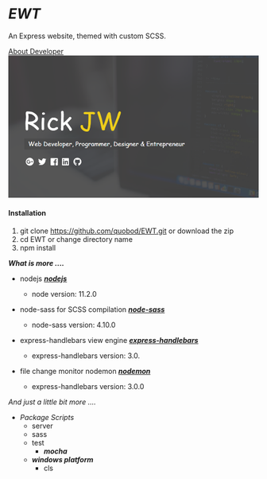 # _EWT_

An Express website, themed with custom SCSS.

[About Developer](https://rickjw.herokuapp.com/)
![My Site](/public/graphics/logo.png)

#### **Installation**

1. git clone https://github.com/quobod/EWT.git or download the zip
2. cd EWT or change directory name
3. npm install

**_What is more ...._**

- nodejs [**_nodejs_**](https://github.com/sass/node-sass)
    - node version: 11.2.0

- node-sass for SCSS compilation [**_node-sass_**](https://github.com/sass/node-sass)
    - node-sass version: 4.10.0
	
- express-handlebars view engine [**_express-handlebars_**](https://github.com/ericf/express-handlebars)
	- express-handlebars version: 3.0.
	
- file change monitor nodemon [**_nodemon_**](https://github.com/remy/nodemon)
	- express-handlebars version: 3.0.0
	
_And just a little bit more ...._

- _Package Scripts_
	- server
	- sass
	- test
		- **_mocha_**
	- **_windows platform_**
		- cls